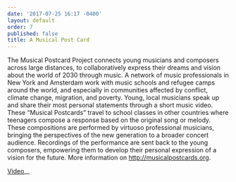 ```yaml
---
date: '2017-07-25 16:17 -0400'
layout: default
order: 7
published: false
title: A Musical Post Card
---
```

The Musical Postcard Project connects young musicians and composers across large distances, to collaboratively express their dreams and vision about the world of 2030 through music. A network of music professionals in New York and Amsterdam work with music schools and refugee camps around the world, and especially in communities affected by conflict, climate change, migration, and poverty. Young, local musicians speak up and share their most personal statements through a short music video. These “Musical Postcards” travel to school classes in other countries where teenagers compose a response based on the original song or melody. These compositions are performed by virtuoso professional musicians, bringing the perspectives of the new generation to a broader concert audience. Recordings of the performance are sent back to the young composers, empowering them to develop their personal expression of a vision for the future. More information on http://musicalpostcards.org.

[Video](https://www.youtube.com/watch?v=14ZOgvt-VFE&index=6&list=PLprXkx-4Du8LdfgRFaO1_ldJE0nvgHUcC)__
